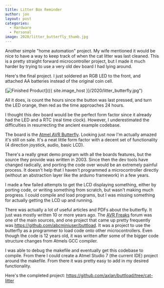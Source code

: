 ```yaml
---
title: Litter Box Reminder
author: jon
layout: post
categories:
  - Hardware
  - Personal
image: 2020/litter_butterfly_thumb.jpg
---
```


Another simple "home automation" project. My wife mentioned it would be nice to have a way to keep track of when the cat litter was last cleaned. This is a pretty straight forward microcontroller project, but I made it much harder by trying to use a very old dev board I had lying around.

Here's the final project. I just soldered an RGB LED to the front, and attached AA batteries instead of the original coin cell.

[<img class="aligncenter wp-image-373 size-medium" src="{{ site.image_host }}/2020/litter_butterfly.jpg" alt="Finished Product">]({{ site.image_host }}/2020/litter_butterfly.jpg")

All it does, is count the hours since the button was last pressed, and turn the LED orange, then red as the time approaches 24 hours.

I thought this dev board would be the perfect form factor since it already had the LED and a RTC (real time clock). However, I underestimated the difficulties in resurrecting the ancient example codebase.

The board is the [Atmel AVR Butterfly](https://www.microchip.com/DevelopmentTools/ProductDetails/PartNO/ATAVRBFLY). Looking just now I'm actually amazed it's still on sale. It's a neat little form factor with a decent set of functionality (4 direction joystick, audio, basic LCD).


There's a really great demo program with all the boards features, but the source they provide was written in 2003. Since then the dev tools have changed radically, and porting the code over would be an extremely painful process. It doesn't help that I haven't programmed a microcontroller directly (without an abstraction layer like the arduino framework) in a few years.

I made a few failed attempts to get the LCD displaying something, either by porting code, or writing something from scratch, but wasn't making much progress. I could compile and load programs, but I was missing something for actually getting the LCD up and running.

There was actually a lot of useful articles and PDFs about the butterfly. It just was mostly written 10 or more years ago. The [AVR Freaks](https://www.avrfreaks.net/) forum was one of the main sources, and one project that came up pretty frequently was <https://github.com/abcminiuser/buttload>. It was a project to use the butterfly as a programmer to load code onto other microcontrollers. Even though the code is 12 years old, it was written after some of the bigger code structure changes from Atmels GCC compiler.

I was able to debug the makefile and eventually get this codebase to compile. From there I could create a Atmel Studio 7 (the current IDE) project around the makefile. From there it was pretty easy to add in my desired functionality. 

Here's the completed project: <https://github.com/axlan/buttload/tree/cat-litter>
